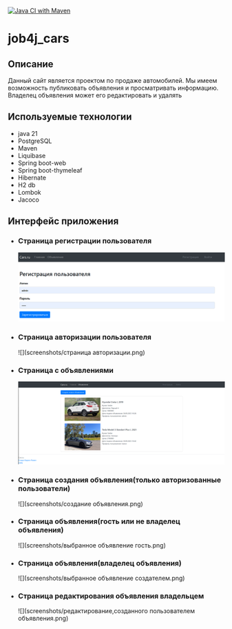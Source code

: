 [![Java CI with Maven](https://github.com/Kirprox/job4j_cars/actions/workflows/maven.yml/badge.svg)](https://github.com/Kirprox/job4j_cars/actions/workflows/maven.yml)
# job4j_cars
## Описание
Данный сайт является проектом по продаже автомобилей. Мы имеем возможность публиковать объявления и просматривать информацию. Владелец объявления может его редактировать и удалять
## Используемые технологии
- java 21
- PostgreSQL 
- Maven 
- Liquibase 
- Spring boot-web 
- Spring boot-thymeleaf 
- Hibernate 
- H2 db 
- Lombok 
- Jacoco 
## Интерфейс приложения
- ### Страница регистрации пользователя
  ![](screenshots/страницарегистрации.png)
- ### Страница авторизации пользователя
  ![](screenshots/страница авторизации.png)
- ### Страница с объявлениями
  ![](screenshots/объявления.png)
- ### Страница создания объявления(только авторизованные пользователи)
  ![](screenshots/создание объявления.png)
- ### Страница объявления(гость или не владелец объявления)
  ![](screenshots/выбранное объявление гость.png)
- ### Страница объявления(владелец объявления)
  ![](screenshots/выбранное объявление создателем.png)
- ### Страница редактирования объявления владельцем
  ![](screenshots/редактирование,созданного пользователем объявления.png)
  
  
  
  
  
  